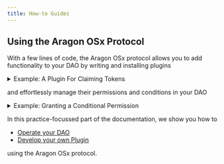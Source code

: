 ```yaml
---
title: How-to Guides
---
```


## Using the Aragon OSx Protocol

With a few lines of code, the Aragon OSx protocol allows you to add functionality to your DAO by writing and installing plugins

<details>
<summary>Example: A Plugin For Claiming Tokens</summary>

```solidity
contract TokenFaucet is Plugin {
    TestToken private immutable token;

    constructor(IDAO _dao, TestToken _token) Plugin(_dao) {
        token = _token
    }

    function claim() auth(MINT_PERMISSION_ID) external returns {
        token.mint({to: msg.sender, amount: 5});
    }
}
```

</details>

and effortlessly manage their permissions and conditions in your DAO

<details>
<summary>Example: Granting a Conditional Permission</summary>

```solidity
grantWithCondition({
    where: myTestToken,
    who: myTokenFaucetPlugin,
    permissionId: MINT_PERMISSION_ID,
    condition: myCondition
});
```

</details>

In this practice-focussed part of the documentation, we show you how to

- [Operate your DAO](./01-dao/index.md)
- [Develop your own Plugin](./02-plugin-development/index.md)

using the Aragon OSx protocol.
